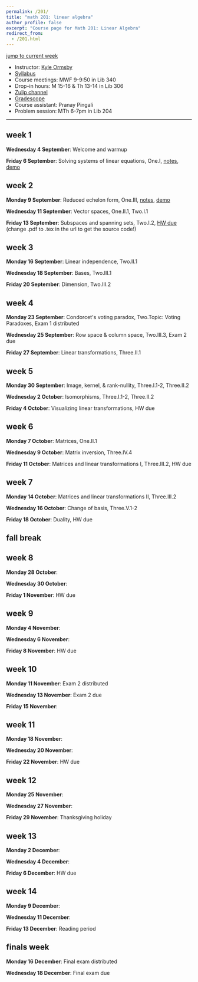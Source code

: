 ```yaml
---
permalink: /201/
title: "math 201: linear algebra"
author_profile: false
excerpt: "Course page for Math 201: Linear Algebra"
redirect_from: 
  - /201.html
---
```


[jump to current week](#week-1)  

  - Instructor: [Kyle Ormsby](kyleormsby.github.io)
  - [Syllabus](/files/201/201F02_syllabus.pdf)
  - Course meetings: MWF 9-9:50 in Lib 340
  - Drop-in hours: M 15-16 & Th 13-14 in Lib 306
  - [Zulip channel](https://math201f02-2024.zulipchat.com/)
  - [Gradescope](https://www.gradescope.com/courses/851196)
  - Course assistant: Pranay Pingali
  - Problem session: MTh 6-7pm in Lib 204

---

## week 1

**Wednesday 4 September**: Welcome and warmup

**Friday 6 September**: Solving systems of linear equations, One.I, [notes](/files/201/lectures/week01.friday.pdf), [demo](https://www.desmos.com/3d/eol4kcre6w)

## week 2

**Monday 9 September**: Reduced echelon form, One.III, [notes](files/201/lectures/week02.monday.pdf), [demo](https://www.desmos.com/calculator/vmvwwjqb5z)

**Wednesday 11 September**: Vector spaces, One.II.1, Two.I.1

**Friday 13 September**: Subspaces and spanning sets, Two.I.2, [HW due](/files/201/hw/week02.pdf) (change .pdf to .tex in the url to get the source code!)

## week 3

**Monday 16 September**: Linear independence, Two.II.1

**Wednesday 18 September**: Bases, Two.III.1

**Friday 20 September**: Dimension, Two.III.2

## week 4

**Monday 23 September**: Condorcet's voting paradox, Two.Topic: Voting Paradoxes, Exam 1 distributed

**Wednesday 25 September**: Row space & column space, Two.III.3, Exam 2 due

**Friday 27 September**: Linear transformations, Three.II.1

## week 5

**Monday 30 September**: Image, kernel, & rank-nullity, Three.I.1-2, Three.II.2

**Wednesday 2 October**: Isomorphisms, Three.I.1-2, Three.II.2

**Friday 4 October**: Visualizing linear transformations, HW due

## week 6

**Monday 7 October**: Matrices, One.II.1

**Wednesday 9 October**: Matrix inversion, Three.IV.4

**Friday 11 October**: Matrices and linear transformations I, Three.III.2, HW due

## week 7

**Monday 14 October**: Matrices and linear transformations II, Three.III.2

**Wednesday 16 October**: Change of basis, Three.V.1-2

**Friday 18 October**: Duality, HW due

## fall break

## week 8

**Monday 28 October**:

**Wednesday 30 October**:

**Friday 1 November**: HW due

## week 9

**Monday 4 November**:

**Wednesday 6 November**:

**Friday 8 November**: HW due

## week 10

**Monday 11 November**: Exam 2 distributed

**Wednesday 13 November**: Exam 2 due

**Friday 15 November**:

## week 11

**Monday 18 November**:

**Wednesday 20 November**:

**Friday 22 November**: HW due

## week 12

**Monday 25 November**:

**Wednesday 27 November**:

**Friday 29 November**: Thanksgiving holiday

## week 13

**Monday 2 December**:

**Wednesday 4 December**:

**Friday 6 December**: HW due

## week 14

**Monday 9 December**:

**Wednesday 11 December**:

**Friday 13 December**: Reading period

## finals week

**Monday 16 December**: Final exam distributed

**Wednesday 18 December**: Final exam due